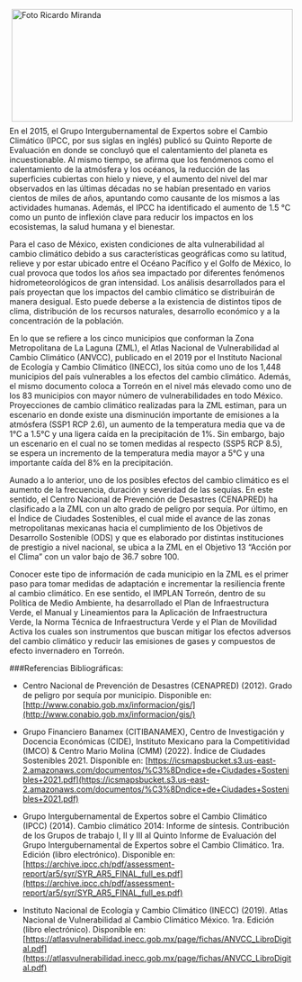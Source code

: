 
<p>
   <a title="ir a Otras Publicaciones de este Autor" href="http://www.trcimplan.gob.mx/autores/ricardo-miranda-briones.html"><img class="img-responsive contenido-imagen" src="../imagenes/128/ing-ricardo-miranda-briones-top5.png" align="right" alt="Foto Ricardo Miranda" width="500" height="200"></a>

</p>

</br></br></br></br></br></br></br>
---

En el 2015, el Grupo Intergubernamental de Expertos sobre el Cambio Climático (IPCC, por sus siglas en inglés) publicó su Quinto Reporte de Evaluación en donde se concluyó que el calentamiento del planeta es incuestionable. Al mismo tiempo, se afirma que los fenómenos como el calentamiento de la atmósfera y los océanos, la reducción de las superficies cubiertas con hielo y nieve, y el aumento del nivel del mar observados en las últimas décadas no se habían presentado en varios cientos de miles de años, apuntando como causante de los mismos a las actividades humanas. Además, el IPCC ha identificado el aumento de 1.5 °C como un punto de inflexión clave para reducir los impactos en los ecosistemas, la salud humana y el bienestar.

Para el caso de México, existen condiciones de alta vulnerabilidad al cambio climático debido a sus características geográficas como su latitud, relieve y por estar ubicado entre el Océano Pacífico y el Golfo de México, lo cual provoca que todos los años sea impactado por diferentes fenómenos hidrometeorológicos de gran intensidad. Los análisis desarrollados para el país proyectan que los impactos del cambio climático se distribuirán de manera desigual. Esto puede deberse a la existencia de distintos tipos de clima, distribución de los recursos naturales, desarrollo económico y a la concentración de la población.

En lo que se refiere a los cinco municipios que conforman la Zona Metropolitana de La Laguna (ZML), el Atlas Nacional de Vulnerabilidad al Cambio Climático (ANVCC), publicado en el 2019 por el Instituto Nacional de Ecología y Cambio Climático (INECC), los sitúa como uno de los 1,448 municipios del país vulnerables a los efectos del cambio climático. Además, el mismo documento coloca a Torreón en el nivel más elevado como uno de los 83 municipios con mayor número de vulnerabilidades en todo México. Proyecciones de cambio climático realizadas para la ZML estiman, para un escenario en donde existe una disminución importante de emisiones a la atmósfera (SSP1 RCP 2.6), un aumento de la temperatura media que va de 1°C a 1.5°C y una ligera caída en la precipitación de 1%. Sin embargo, bajo un escenario en el cual no se tomen medidas al respecto (SSP5 RCP 8.5), se espera un incremento de la temperatura media mayor a 5°C y una importante caída del 8% en la precipitación.

Aunado a lo anterior, uno de los posibles efectos del cambio climático es el aumento de la frecuencia, duración y severidad de las sequías. En este sentido, el Centro Nacional de Prevención de Desastres (CENAPRED) ha clasificado a la ZML con un alto grado de peligro por sequía. Por último, en el Índice de Ciudades Sostenibles, el cual mide el avance de las zonas metropolitanas mexicanas hacia el cumplimiento de los Objetivos de Desarrollo Sostenible (ODS) y que es elaborado por distintas instituciones de prestigio a nivel nacional, se ubica a la ZML en el Objetivo 13 “Acción por el Clima” con un valor bajo de 36.7 sobre 100.

Conocer este tipo de información de cada municipio en la ZML es el primer paso para tomar medidas de adaptación e incrementar la resiliencia frente al cambio climático. En ese sentido, el IMPLAN Torreón, dentro de su Política de Medio Ambiente, ha desarrollado el Plan de Infraestructura Verde, el Manual y Lineamientos para la Aplicación de Infraestructura Verde, la Norma Técnica de Infraestructura Verde y el Plan de Movilidad Activa los cuales son instrumentos que buscan mitigar los efectos adversos del cambio climático y reducir las emisiones de gases y compuestos de efecto invernadero en Torreón.


###Referencias Bibliográficas:

- Centro Nacional de Prevención de Desastres (CENAPRED) (2012). Grado de peligro por sequía por municipio. Disponible en: [http://www.conabio.gob.mx/informacion/gis/](http://www.conabio.gob.mx/informacion/gis/)

- Grupo Financiero Banamex (CITIBANAMEX), Centro de Investigación y Docencia Económicas (CIDE), Instituto Mexicano para la Competitividad (IMCO) & Centro Mario Molina (CMM) (2022). Índice de Ciudades Sostenibles 2021. Disponible en:
 [https://icsmapsbucket.s3.us-east-2.amazonaws.com/documentos/%C3%8Dndice+de+Ciudades+Sostenibles+2021.pdf](https://icsmapsbucket.s3.us-east-2.amazonaws.com/documentos/%C3%8Dndice+de+Ciudades+Sostenibles+2021.pdf)

- Grupo Intergubernamental de Expertos sobre el Cambio Climático (IPCC) (2014). Cambio climático 2014: Informe de síntesis. Contribución de los Grupos de trabajo I, II y III al Quinto Informe de Evaluación del Grupo Intergubernamental de Expertos sobre el Cambio Climático. 1ra. Edición (libro electrónico). Disponible en: [https://archive.ipcc.ch/pdf/assessment-report/ar5/syr/SYR_AR5_FINAL_full_es.pdf](https://archive.ipcc.ch/pdf/assessment-report/ar5/syr/SYR_AR5_FINAL_full_es.pdf)

- Instituto Nacional de Ecología y Cambio Climático (INECC) (2019). Atlas Nacional de Vulnerabilidad al Cambio Climático México. 1ra. Edición (libro electrónico). Disponible en: [https://atlasvulnerabilidad.inecc.gob.mx/page/fichas/ANVCC_LibroDigital.pdf](https://atlasvulnerabilidad.inecc.gob.mx/page/fichas/ANVCC_LibroDigital.pdf)
